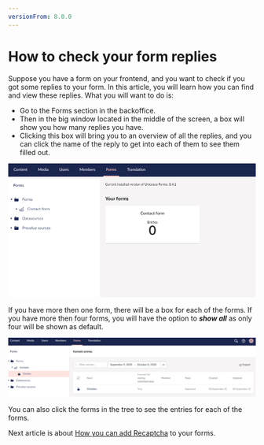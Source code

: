 ```yaml
---
versionFrom: 8.0.0
---
```


# How to check your form replies

Suppose you have a form on your frontend, and you want to check if you got some replies to your form. In this article, you will learn how you can find and view these replies.
What you will want to do is:

* Go to the Forms section in the backoffice.
* Then in the big window located in the middle of the screen, a box will show you how many replies you have.
* Clicking this box will bring you to an overview of all the replies, and you can click the name of the reply to get into each of them to see them filled out.

![One form](images/One-form.png)

If you have more then one form, there will be a box for each of the forms. If you have more then four forms, you will have the option to ***show all*** as only four will be shown as default. 

![multiple forms](images/Forms-entries.png)

You can also click the forms in the tree to see the entries for each of the forms.

Next article is about [How you can add Recaptcha](../Recaptcha) to your forms.

